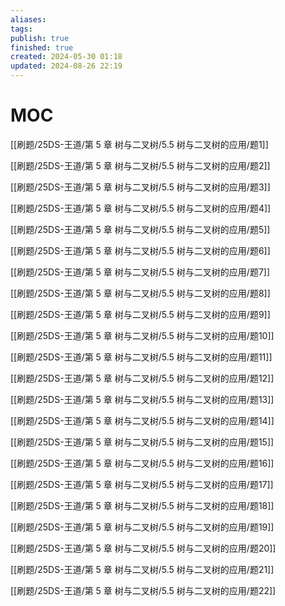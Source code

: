 ```yaml
---
aliases: 
tags: 
publish: true
finished: true
created: 2024-05-30 01:18
updated: 2024-08-26 22:19
---
```

# MOC

[[刷题/25DS-王道/第 5 章 树与二叉树/5.5 树与二叉树的应用/题1]]

[[刷题/25DS-王道/第 5 章 树与二叉树/5.5 树与二叉树的应用/题2]]

[[刷题/25DS-王道/第 5 章 树与二叉树/5.5 树与二叉树的应用/题3]]

[[刷题/25DS-王道/第 5 章 树与二叉树/5.5 树与二叉树的应用/题4]]

[[刷题/25DS-王道/第 5 章 树与二叉树/5.5 树与二叉树的应用/题5]]

[[刷题/25DS-王道/第 5 章 树与二叉树/5.5 树与二叉树的应用/题6]]

[[刷题/25DS-王道/第 5 章 树与二叉树/5.5 树与二叉树的应用/题7]]

[[刷题/25DS-王道/第 5 章 树与二叉树/5.5 树与二叉树的应用/题8]]

[[刷题/25DS-王道/第 5 章 树与二叉树/5.5 树与二叉树的应用/题9]]

[[刷题/25DS-王道/第 5 章 树与二叉树/5.5 树与二叉树的应用/题10]]

[[刷题/25DS-王道/第 5 章 树与二叉树/5.5 树与二叉树的应用/题11]]

[[刷题/25DS-王道/第 5 章 树与二叉树/5.5 树与二叉树的应用/题12]]

[[刷题/25DS-王道/第 5 章 树与二叉树/5.5 树与二叉树的应用/题13]]

[[刷题/25DS-王道/第 5 章 树与二叉树/5.5 树与二叉树的应用/题14]]

[[刷题/25DS-王道/第 5 章 树与二叉树/5.5 树与二叉树的应用/题15]]

[[刷题/25DS-王道/第 5 章 树与二叉树/5.5 树与二叉树的应用/题16]]

[[刷题/25DS-王道/第 5 章 树与二叉树/5.5 树与二叉树的应用/题17]]

[[刷题/25DS-王道/第 5 章 树与二叉树/5.5 树与二叉树的应用/题18]]

[[刷题/25DS-王道/第 5 章 树与二叉树/5.5 树与二叉树的应用/题19]]

[[刷题/25DS-王道/第 5 章 树与二叉树/5.5 树与二叉树的应用/题20]]

[[刷题/25DS-王道/第 5 章 树与二叉树/5.5 树与二叉树的应用/题21]]

[[刷题/25DS-王道/第 5 章 树与二叉树/5.5 树与二叉树的应用/题22]]
